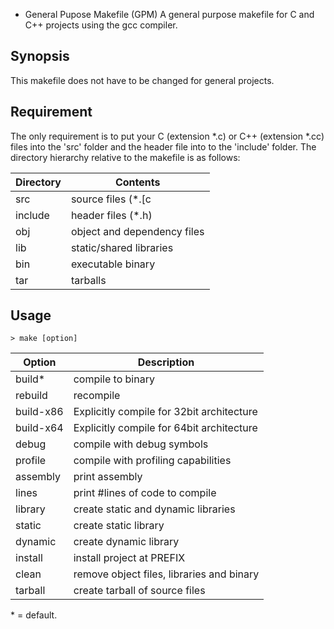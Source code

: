 * General Pupose Makefile (GPM)
A general purpose makefile for C and C++ projects using the gcc compiler.

## Synopsis
This makefile does not have to be changed for general projects.

## Requirement
The only requirement is to put your C (extension \*.c) or C++ (extension \*.cc) files into the 'src' folder and the header file into to the 'include' folder. The directory hierarchy relative to the makefile is as follows:

| Directory | Contents |
| --- |--- |
|src      | source files (\*.[c|cc])|
|include  | header files (\*.h)|
|obj      | object and dependency files|
|lib      | static/shared libraries|
|bin      | executable binary|
|tar      | tarballs|

## Usage
    > make [option]

| Option | Description |
| --- |--- |
|build\*   | compile to binary                         |
|rebuild   | recompile                                 |
|build-x86 | Explicitly compile for 32bit architecture |
|build-x64 | Explicitly compile for 64bit architecture |
|debug     | compile with debug symbols                |
|profile   | compile with profiling capabilities       |
|assembly  | print assembly                            |
|lines     | print #lines of code to compile           |
|library   | create static and dynamic libraries       |
|static    | create static library                     |
|dynamic   | create dynamic library                    |
|install   | install project at PREFIX                 |
|clean     | remove object files, libraries and binary |
|tarball   | create tarball of source files            |

\* = default.

